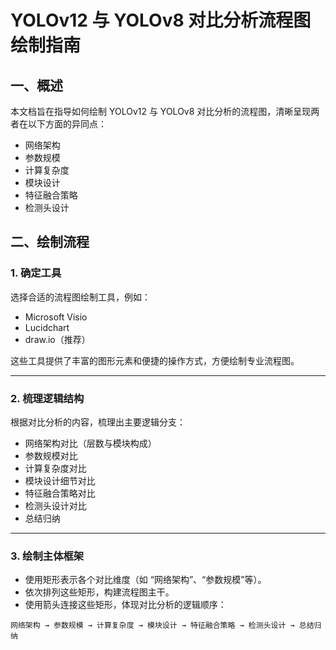 # YOLOv12 与 YOLOv8 对比分析流程图绘制指南

## 一、概述
本文档旨在指导如何绘制 YOLOv12 与 YOLOv8 对比分析的流程图，清晰呈现两者在以下方面的异同点：

- 网络架构  
- 参数规模  
- 计算复杂度  
- 模块设计  
- 特征融合策略  
- 检测头设计

## 二、绘制流程

### 1. 确定工具
选择合适的流程图绘制工具，例如：

- Microsoft Visio  
- Lucidchart  
- draw.io（推荐）  

这些工具提供了丰富的图形元素和便捷的操作方式，方便绘制专业流程图。

---

### 2. 梳理逻辑结构
根据对比分析的内容，梳理出主要逻辑分支：

- 网络架构对比（层数与模块构成）  
- 参数规模对比  
- 计算复杂度对比  
- 模块设计细节对比  
- 特征融合策略对比  
- 检测头设计对比  
- 总结归纳

---

### 3. 绘制主体框架
- 使用矩形表示各个对比维度（如 “网络架构”、“参数规模”等）。  
- 依次排列这些矩形，构建流程图主干。  
- 使用箭头连接这些矩形，体现对比分析的逻辑顺序：

```text
网络架构 → 参数规模 → 计算复杂度 → 模块设计 → 特征融合策略 → 检测头设计 → 总结归纳
